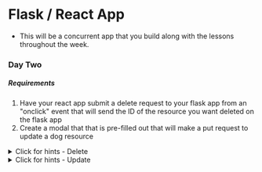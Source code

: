 # Flask / React App

- This will be a concurrent app that you build along with the lessons throughout the week.

### Day Two

##### Requirements

1. Have your react app submit a delete request to your flask app from an "onclick" event that will send the ID of the resource you want deleted on the flask app
1. Create a modal that that is pre-filled out that will make a put request to update a dog resource

<details>
  <summary>Click for hints - Delete</summary>
    
  * Create a Delete button next to each dog in your list. Make it so that it logs the array index of the dog whose delete button the user clicking by calling a method passed down through props and attached to the button, like we did in class. You don't necessarily need forms here, but there are a couple of different patterns for getting that index number into the delete method. See the notes from class. Commit when you see the index in the console.
  * Make your deleteDog function actually remove the dog from state (without directly mutating state, of course). Commit when it works.
</details>

<details>
  <summary>Click for hints - Update</summary>
    
  * Add an Edit button next to each dog in your list. Make it so that it logs the array index of the dog whose edit button the user is clicking by calling a method (editDog) passed down through props and attached to the button, like we did in class. Commit when you see the index in the console.

  * Have a value in state of DogContainer called indexOfDogToEdit initialized to -1. Later, this will represent a dog currently being edited, and be used to conditionally hide and show an edit form, but for now just have your editDog button set the value of this.state.indexOfDogToEdit using setState. Test by logging and/or using React Dev tools, and commit when it works.

  * Create a DogEditForm component that renders in DogContainer when the value of this.state.indexOfDogToEdit is something other than -1. Commit when you have it so that clicking any edit button makes the form show.

  * Have another property in state called dogCurrentlyBeingEdited initialized to null. Make editDog also copy the properties of the dog currently being edited into a new object stored there in state, like we did in class. Test by logging and/or using React Dev tools, and commit when it works.

  * Pass those values down into DogEditForm via props so they actually show up in the form. Commit when it works.

  * Write a handleEditChange function in DogContainer that will be passed to DogEditForm through props and added as an onChange handler to the inputs in the edit form. That function should update the appropriate property in dogCurrentlyBeingEdited, which should mean that the user can type into the edit form. Commit when youhave verified that the values in state are actually being updated when the user types.

  * Create a function updateDog in DogContainer. Commit after each of the following:
    * updateDog passed into DogEditForm via props and logs "updateDog" when update is clicked
    * updateDog actually updates the appropriate dog in state (should be reflected on the screen)
    * updateDog closes the editModal
    * updateDog resets other edit-related state properties to their initial values
</details>
